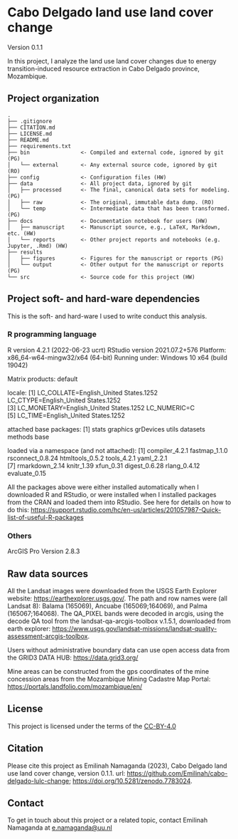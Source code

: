 # Cabo Delgado land use land cover change

Version 0.1.1

In this project, I analyze the land use land cover changes due to energy transition-induced resource extraction in Cabo Delgado province, Mozambique.


## Project organization

```
.
├── .gitignore
├── CITATION.md
├── LICENSE.md
├── README.md
├── requirements.txt
├── bin                <- Compiled and external code, ignored by git (PG)
│   └── external       <- Any external source code, ignored by git (RO)
├── config             <- Configuration files (HW)
├── data               <- All project data, ignored by git
│   ├── processed      <- The final, canonical data sets for modeling. (PG)
│   ├── raw            <- The original, immutable data dump. (RO)
│   └── temp           <- Intermediate data that has been transformed. (PG)
├── docs               <- Documentation notebook for users (HW)
│   ├── manuscript     <- Manuscript source, e.g., LaTeX, Markdown, etc. (HW)
│   └── reports        <- Other project reports and notebooks (e.g. Jupyter, .Rmd) (HW)
├── results
│   ├── figures        <- Figures for the manuscript or reports (PG)
│   └── output         <- Other output for the manuscript or reports (PG)
└── src                <- Source code for this project (HW)

```

## Project soft- and hard-ware dependencies

This is the soft- and hard-ware I used to write conduct this analysis.

### R programming language

R version 4.2.1 (2022-06-23 ucrt)
RStudio version 2021.07.2+576
Platform: x86_64-w64-mingw32/x64 (64-bit)
Running under: Windows 10 x64 (build 19042)

Matrix products: default

locale:
[1] LC_COLLATE=English_United States.1252  LC_CTYPE=English_United States.1252   
[3] LC_MONETARY=English_United States.1252 LC_NUMERIC=C                          
[5] LC_TIME=English_United States.1252    

attached base packages:
[1] stats     graphics  grDevices utils     datasets  methods   base     

loaded via a namespace (and not attached):
 [1] compiler_4.2.1   fastmap_1.1.0    rsconnect_0.8.24 htmltools_0.5.2  tools_4.2.1      yaml_2.2.1      
 [7] rmarkdown_2.14   knitr_1.39       xfun_0.31        digest_0.6.28    rlang_0.4.12     evaluate_0.15

All the packages above were either installed automatically when I downloaded R and RStudio, or were installed
when I installed packages from the CRAN and loaded them into RStudio. See here for details on how to do this:
https://support.rstudio.com/hc/en-us/articles/201057987-Quick-list-of-useful-R-packages 

### Others

ArcGIS Pro Version 2.8.3

## Raw data sources

All the Landsat images were downloaded from the USGS Earth Explorer website: https://earthexplorer.usgs.gov/. 
The path and row names were (all Landsat 8): Balama (165069), Ancuabe (165069;164069), and Palma (165067;164068). The QA_PIXEL bands were decoded in arcgis, 
using the decode QA tool from the landsat-qa-arcgis-toolbox v.1.5.1, downloaded from earth explorer:
https://www.usgs.gov/landsat-missions/landsat-quality-assessment-arcgis-toolbox.

Users without administrative boundary data can use open access data from the 
GRID3 DATA HUB: https://data.grid3.org/

Mine areas can be constructed from the gps coordinates of the mine concession areas from the Mozambique Mining
Cadastre Map Portal: https://portals.landfolio.com/mozambique/en/

## License

This project is licensed under the terms of the [CC-BY-4.0](/LICENSE.md)

## Citation

Please cite this project as Emilinah Namaganda (2023), Cabo Delgado land use land cover change, version 0.1.1. url: https://github.com/Emilinah/cabo-delgado-lulc-change; https://doi.org/10.5281/zenodo.7783024.

## Contact

To get in touch about this project or a related topic, contact Emilinah Namaganda at e.namaganda@uu.nl
